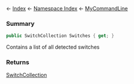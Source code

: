 ← [Index](Api-Index) ← [Namespace Index](Namespace-Index) ← [MyCommandLine](VRage.Game.ModAPI.Ingame.Utilities.MyCommandLine)

### Summary

```csharp
public SwitchCollection Switches { get; }
```

Contains a list of all detected switches

### Returns

[SwitchCollection](VRage.Game.ModAPI.Ingame.Utilities.MyCommandLine+SwitchCollection)

